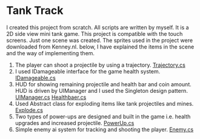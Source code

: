 # Tank Track

I created this project from scratch. All scripts are written by myself. It is a 2D side view mini tank game. This project is compatible with the touch screens. 
Just one scene was created. The sprites used in the project were downloaded from Kenney.nl.
below, I have explained the items in the scene and the way of implementing them.

1. The player can shoot a projectile by using a trajectory.  [Trajectory.cs](https://github.com/Mathew-Kohan/Tank-Track/blob/main/Assets/Scripts/Player/Trajectory.cs)
2. I used IDamageable interface for the game health system.   [IDamageable.cs](https://github.com/Mathew-Kohan/Tank-Track/blob/main/Assets/Scripts/IDamageable.cs)
3. HUD for showing remaining projectile and health bar and coin amount. HUD is driven by UIManager and I used the Singleton design pattern.  [UIManager.cs](https://github.com/Mathew-Kohan/Tank-Track/blob/main/Assets/Scripts/UI/UIManager.cs)  [Healthbaer.cs](https://github.com/Mathew-Kohan/Tank-Track/blob/main/Assets/Scripts/UI/HealthBar.cs) 
4. Used Abstract class for exploding items like tank projectiles and mines.  [Explode.cs](https://github.com/Mathew-Kohan/Tank-Track/blob/main/Assets/Scripts/Explode.cs)
5. Two types of power-ups are designed and built in the game i.e.  health upgrades and increased projectile. [PowerUp.cs](https://github.com/Mathew-Kohan/Tank-Track/blob/main/Assets/Scripts/PowerUp/PowerUp.cs)
6. Simple enemy ai system for tracking and shooting the player.  [Enemy.cs](https://github.com/Mathew-Kohan/Tank-Track/blob/main/Assets/Scripts/Enemy/Enemy.cs)
